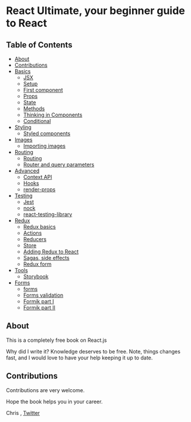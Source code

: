 # React Ultimate, your beginner guide to React

## Table of Contents

- [About](#about)
- [Contributions](#contributions)
- [Basics](./1-basics)
   - [JSX](./1-basics/jsx.md)
   - [Setup](./1-basics/setup.md)
   - [First component](./1-basics/first-component.md)
   - [Props](./1-basics/props.md)
   - [State](./1-basics/state.md)
   - [Methods](./1-basics/methods.md)
   - [Thinking in Components](./thinking-in-components.md)
   - [Conditional](./1-basics/conditional.md)
- [Styling](./2-styling)
   - [Styled components](styled-components.md)
- [Images](./3-images)
   - [Importing images](./3-images/images.md)
- [Routing](./4-routing)
   - [Routing](./4-routing/routing.md)
   - [Router and query parameters](./4-routing/params.md)
- [Advanced](./5-advanced)
   - [Context API](./5-advanced/context-api.md)
   - [Hooks](./5-advanced/hooks.md)
   - [render-props](./5-advanced/render-props.md)
- [Testing](./6-testing/)
   - [Jest](./6-testing/jest.md)
   - [nock](./6-testing/nock)
   - [react-testing-library](./6-testing/react-testing-library.md)  
- [Redux](./7-redux)
   - [Redux basics](./7-redux/redux.md)
   - [Actions](./7-redux/actions.md)
   - [Reducers](./7-redux/reducers.md)
   - [Store](./7-redux/store.md)
   - [Adding Redux to React](./7-redux/adding-redux-redux.md)
   - [Sagas, side effects](./7-redux/sagas.md)
   - [Redux form](./7-redux/redux-form.md) 
- [Tools](./8-tools)
   - [Storybook](./8-tools/storybook.md) 
- [Forms](./9-forms)
   - [forms](./9-forms/forms.md)
   - [Forms validation](./9-forms/forms-validation.md)
   - [Formik part I](./9-forms/formik-partI.md)
   - [Formik part II](./9-forms/formik-partII.md)

## About

This is a completely free book on React.js

Why did I write it?  Knowledge deserves to be free. Note, things changes fast, and I would love to have your help keeping it up to date.

## Contributions

Contributions are very welcome.

Hope the book helps you in your career.

Chris , [Twitter](https://twitter.com/chris_noring)

